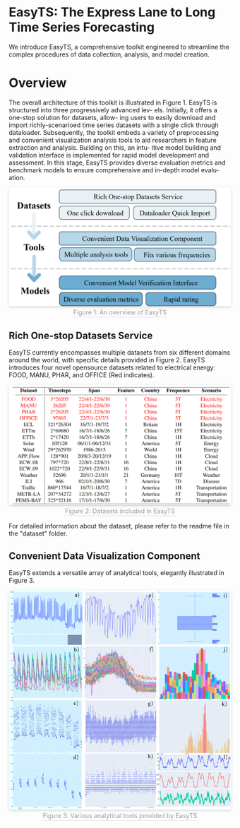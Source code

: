 #  EasyTS: The Express Lane to Long Time Series Forecasting

We introduce EasyTS, a comprehensive toolkit engineered to streamline the complex procedures of data collection, analysis, and model creation.  

[//]: # (### Paper)

[//]: # ([Modeling Long- and Short-Term Temporal Patterns with Deep Neural Networks]&#40;https://arxiv.org/abs/1703.07015&#41;)

# Overview

The overall architecture of this toolkit is illustrated in Figure 1.
EasyTS is structured into three progressively advanced lev-
els. Initially, it offers a one-stop solution for datasets, allow-
ing users to easily download and import richly-scenarioed
time series datasets with a single click through dataloader.
Subsequently, the toolkit embeds a variety of preprocessing
and convenient visualization analysis tools to aid researchers
in feature extraction and analysis. Building on this, an intu-
itive model building and validation interface is implemented
for rapid model development and assessment. In this stage,
EasyTS provides diverse evaluation metrics and benchmark
models to ensure comprehensive and in-depth model evalu-
ation.

<div style="text-align: center;">
    <img style="border-radius: 0.3125em;
    box-shadow: 0 2px 4px 0 rgba(34,36,38,.12),0 2px 10px 0 rgba(34,36,38,.08);" 
    src="pic/EasyTS_overview.png">
    <br>
    <div style="color:orange; text-align: center; border-bottom: 1px solid #d9d9d9;
    display: inline-block;
    color: #999;
    padding: 2px;">Figure 1: An overview of EasyTS</div>
</div>


## Rich One-stop Datasets Service

EasyTS currently encompasses multiple datasets from six different domains around the world, 
with specific details provided in Figure 2. EasyTS introduces four novel opensource datasets related to electrical energy: FOOD, MANU,
PHAR, and OFFICE (Red indicates).

<div style="text-align: center;">
    <img style="border-radius: 0.3125em;
    box-shadow: 0 2px 4px 0 rgba(34,36,38,.12),0 2px 10px 0 rgba(34,36,38,.08);" 
    src="pic/Dataset.png">
    <br>
    <div style="color:orange; text-align: center; border-bottom: 1px solid #d9d9d9;
    display: inline-block;
    color: #999;
    padding: 2px;">Figure 2: Datasets included in EasyTS</div>
</div>

For detailed information about the dataset, please refer to the readme file in the "dataset" folder.

## Convenient Data Visualization Component

EasyTS extends a versatile array of analytical tools, elegantly illustrated in Figure 3.

<div style="text-align: center;">
    <img style="border-radius: 0.3125em;
    box-shadow: 0 2px 4px 0 rgba(34,36,38,.12),0 2px 10px 0 rgba(34,36,38,.08);" 
    src="pic/Tools.png">
    <br>
    <div style="color:orange; text-align: center; border-bottom: 1px solid #d9d9d9;
    display: inline-block;
    color: #999;
    padding: 2px;">Figure 3: Various analytical tools provided by EasyTS</div>
</div>